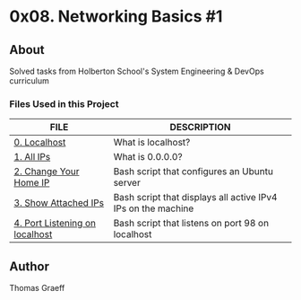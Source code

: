 # 0x08. Networking Basics #1

## About
Solved tasks from Holberton School's System Engineering & DevOps curriculum

### Files Used in this Project
FILE | DESCRIPTION
----|----
[0. Localhost](./0-localhost) | What is localhost?
[1. All IPs](./1-wildcard) | What is 0.0.0.0?
[2. Change Your Home IP](./2-change_your_home_IP) | Bash script that configures an Ubuntu server
[3. Show Attached IPs](./3-show_attached_IPs) | Bash script that displays all active IPv4 IPs on the machine
[4. Port Listening on localhost](./4-port_listening_on_localhost) | Bash script that listens on port 98 on localhost

## Author
Thomas Graeff
